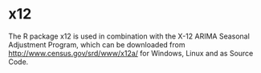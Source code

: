 x12
===
The R package x12 is used in combination with the X-12 ARIMA Seasonal Adjustment Program,
which can be downloaded from http://www.census.gov/srd/www/x12a/ for Windows, Linux and as Source Code.

